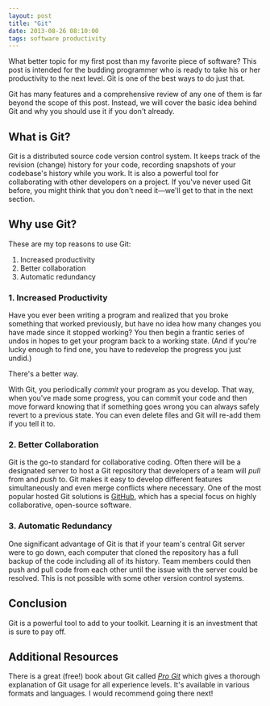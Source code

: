 ```yaml
---
layout: post
title: "Git"
date: 2013-08-26 08:10:00
tags: software productivity
---
```


What better topic for my first post than my favorite piece of software? This post is intended for the budding programmer who is ready to take his or her productivity to the next level. Git is one of the best ways to do just that.

Git has many features and a comprehensive review of any one of them is far beyond the scope of this post. Instead, we will cover the basic idea behind Git and why you should use it if you don't already.

## What is Git?

Git is a distributed source code version control system. It keeps track of the revision (change) history for your code, recording snapshots of your codebase's history while you work. It is also a powerful tool for collaborating with other developers on a project. If you've never used Git before, you might think that you don't need it&mdash;we'll get to that in the next section.

## Why use Git?

These are my top reasons to use Git:

1. Increased productivity
2. Better collaboration
3. Automatic redundancy

### 1. Increased Productivity

Have you ever been writing a program and realized that you broke something that worked previously, but have no idea how many changes you have made since it stopped working? You then begin a frantic series of undos in hopes to get your program back to a working state. (And if you're lucky enough to find one, you have to redevelop the progress you just undid.)

There's a better way.

With Git, you periodically *commit* your program as you develop. That way, when you've made some progress, you can commit your code and then move forward knowing that if something goes wrong you can always safely revert to a previous state. You can even delete files and Git will re-add them if you tell it to.

### 2. Better Collaboration

Git is the go-to standard for collaborative coding. Often there will be a designated server to host a Git repository that developers of a team will *pull* from and *push* to. Git makes it easy to develop different features simultaneously and even merge conflicts where necessary. One of the most popular hosted Git solutions is [GitHub][gitHub], which has a special focus on highly collaborative, open-source software.

### 3. Automatic Redundancy

One significant advantage of Git is that if your team's central Git server were to go down, each computer that cloned the repository has a full backup of the code including all of its history. Team members could then push and pull code from each other until the issue with the server could be resolved. This is not possible with some other version control systems.

## Conclusion

Git is a powerful tool to add to your toolkit. Learning it is an investment that is sure to pay off. <span class="end-sign"></span>

<div class="showcase">
	<h2>Additional Resources</h2>
	<p>There is a great (free!) book about Git called <a href="http://git-scm.com/book"><em>Pro Git</em></a> which gives a thorough explanation of Git usage for all experience levels. It's available in various formats and languages. I would recommend going there next!</p>
</div>

[gitHub]: https://github.com/
